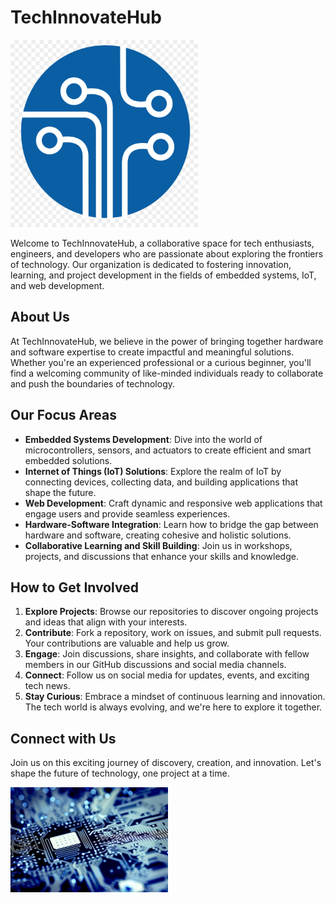 # TechInnovateHub

<img src="img/logo.jpeg" alt="TechInnovateHub Logo" width="300" height="300">

Welcome to TechInnovateHub, a collaborative space for tech enthusiasts, engineers, and developers who are passionate about exploring the frontiers of technology. Our organization is dedicated to fostering innovation, learning, and project development in the fields of embedded systems, IoT, and web development.

## About Us

At TechInnovateHub, we believe in the power of bringing together hardware and software expertise to create impactful and meaningful solutions. Whether you're an experienced professional or a curious beginner, you'll find a welcoming community of like-minded individuals ready to collaborate and push the boundaries of technology.

## Our Focus Areas

- **Embedded Systems Development**: Dive into the world of microcontrollers, sensors, and actuators to create efficient and smart embedded solutions.
- **Internet of Things (IoT) Solutions**: Explore the realm of IoT by connecting devices, collecting data, and building applications that shape the future.
- **Web Development**: Craft dynamic and responsive web applications that engage users and provide seamless experiences.
- **Hardware-Software Integration**: Learn how to bridge the gap between hardware and software, creating cohesive and holistic solutions.
- **Collaborative Learning and Skill Building**: Join us in workshops, projects, and discussions that enhance your skills and knowledge.

## How to Get Involved

1. **Explore Projects**: Browse our repositories to discover ongoing projects and ideas that align with your interests.
2. **Contribute**: Fork a repository, work on issues, and submit pull requests. Your contributions are valuable and help us grow.
3. **Engage**: Join discussions, share insights, and collaborate with fellow members in our GitHub discussions and social media channels.
4. **Connect**: Follow us on social media for updates, events, and exciting tech news.
5. **Stay Curious**: Embrace a mindset of continuous learning and innovation. The tech world is always evolving, and we're here to explore it together.

## Connect with Us

<!-- - Website: [Your Website URL]
- Twitter: [@TechInnovateHub](https://twitter.com/TechInnovateHub)
- LinkedIn: [TechInnovateHub](https://www.linkedin.com/company/techinnovatehub)
- Instagram: [@techinnovatehub](https://www.instagram.com/techinnovatehub)
- Contact: [Your Contact Email] -->

Join us on this exciting journey of discovery, creation, and innovation. Let's shape the future of technology, one project at a time.

<img src="img/community.jpeg" alt="SmartGarden flowChart" width="50%">


